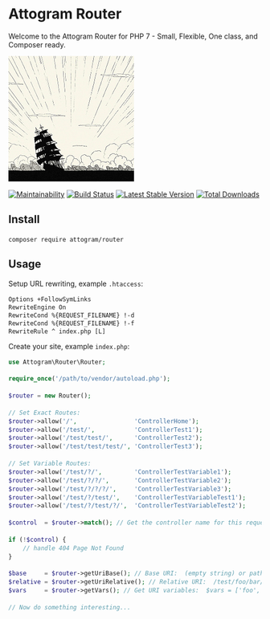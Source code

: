 # Attogram Router

Welcome to the Attogram Router 
for PHP 7 - Small, Flexible, One class, and Composer ready.

[![Attogram Router](https://raw.githubusercontent.com/attogram/router/master/examples/attogram.router.250.png)](https://github.com/attogram/router)

[![Maintainability](https://api.codeclimate.com/v1/badges/95f2868eeb1ed710b794/maintainability)](https://codeclimate.com/github/attogram/router/maintainability)
[![Build Status](https://travis-ci.org/attogram/router.svg?branch=master)](https://travis-ci.org/attogram/router)
[![Latest Stable Version](https://poser.pugx.org/attogram/router/v/stable)](https://packagist.org/packages/attogram/router)
[![Total Downloads](https://poser.pugx.org/attogram/router/downloads)](https://packagist.org/packages/attogram/router)

## Install

`composer require attogram/router`

## Usage

Setup URL rewriting, example `.htaccess`:
```
Options +FollowSymLinks
RewriteEngine On
RewriteCond %{REQUEST_FILENAME} !-d
RewriteCond %{REQUEST_FILENAME} !-f
RewriteRule ^ index.php [L]
```

Create your site, example `index.php`:
```php
use Attogram\Router\Router;

require_once('/path/to/vendor/autoload.php');

$router = new Router();

// Set Exact Routes:
$router->allow('/',                'ControllerHome');
$router->allow('/test/',           'ControllerTest1');
$router->allow('/test/test/',      'ControllerTest2');
$router->allow('/test/test/test/', 'ControllerTest3');

// Set Variable Routes:
$router->allow('/test/?/',         'ControllerTestVariable1');
$router->allow('/test/?/?/',       'ControllerTestVariable2');
$router->allow('/test/?/?/?/',     'ControllerTestVariable3');
$router->allow('/test/?/test/',    'ControllerTestVariableTest1');
$router->allow('/test/?/test/?/',  'ControllerTestVariableTest2');

$control  = $router->match(); // Get the controller name for this request

if (!$control) {
    // handle 404 Page Not Found
}

$base     = $router->getUriBase(); // Base URI:  (empty string) or path with no trailing slash
$relative = $router->getUriRelative(); // Relative URI:  /test/foo/bar/  (always with preceding and trailing slash)
$vars     = $router->getVars(); // Get URI variables:  $vars = ['foo', 'bar', ...] or empty []

// Now do something interesting...

```
